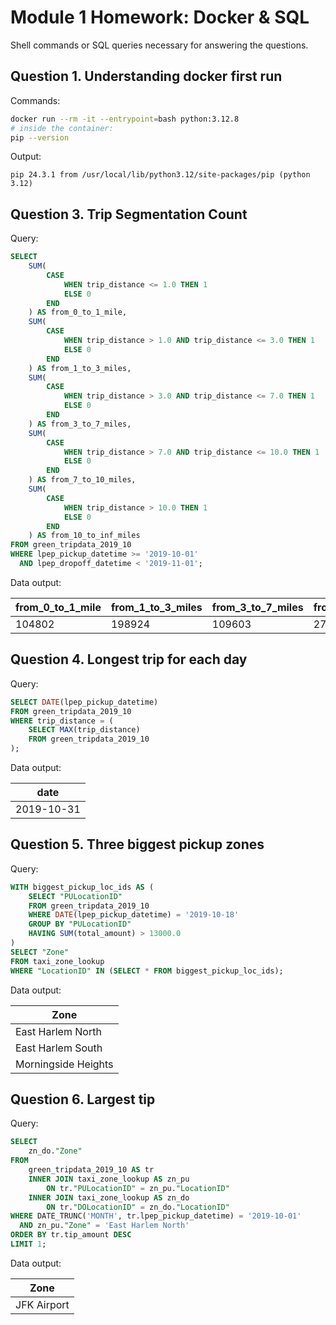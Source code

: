 # Module 1 Homework: Docker & SQL

Shell commands or SQL queries necessary for answering the questions.


## Question 1. Understanding docker first run

Commands:

```bash
docker run --rm -it --entrypoint=bash python:3.12.8
# inside the container:
pip --version
```

Output:

```plaintext
pip 24.3.1 from /usr/local/lib/python3.12/site-packages/pip (python 3.12)
```


## Question 3. Trip Segmentation Count

Query:
```sql
SELECT
    SUM(
        CASE
            WHEN trip_distance <= 1.0 THEN 1
            ELSE 0
        END
    ) AS from_0_to_1_mile,
    SUM(
        CASE
            WHEN trip_distance > 1.0 AND trip_distance <= 3.0 THEN 1
            ELSE 0
        END
    ) AS from_1_to_3_miles,
    SUM(
        CASE
            WHEN trip_distance > 3.0 AND trip_distance <= 7.0 THEN 1
            ELSE 0
        END
    ) AS from_3_to_7_miles,
    SUM(
        CASE
            WHEN trip_distance > 7.0 AND trip_distance <= 10.0 THEN 1
            ELSE 0
        END
    ) AS from_7_to_10_miles,
    SUM(
        CASE
            WHEN trip_distance > 10.0 THEN 1
            ELSE 0
        END
    ) AS from_10_to_inf_miles
FROM green_tripdata_2019_10
WHERE lpep_pickup_datetime >= '2019-10-01'
  AND lpep_dropoff_datetime < '2019-11-01';
```

Data output:

| from_0_to_1_mile | from_1_to_3_miles | from_3_to_7_miles | from_7_to_10_miles | from_10_to_inf_miles |
|------------------|-------------------|-------------------|--------------------|----------------------|
| 104802           | 198924            | 109603            | 27678              | 35189                |


## Question 4. Longest trip for each day

Query:

```sql
SELECT DATE(lpep_pickup_datetime)
FROM green_tripdata_2019_10
WHERE trip_distance = (
    SELECT MAX(trip_distance)
    FROM green_tripdata_2019_10
);
```

Data output:

| date |
|------|
| 2019-10-31 |


## Question 5. Three biggest pickup zones

Query:

```sql
WITH biggest_pickup_loc_ids AS (
    SELECT "PULocationID"
    FROM green_tripdata_2019_10
    WHERE DATE(lpep_pickup_datetime) = '2019-10-18'
    GROUP BY "PULocationID"
    HAVING SUM(total_amount) > 13000.0
)
SELECT "Zone"
FROM taxi_zone_lookup
WHERE "LocationID" IN (SELECT * FROM biggest_pickup_loc_ids);
```

Data output:

| Zone |
|------|
| East Harlem North |
| East Harlem South |
| Morningside Heights |

## Question 6. Largest tip

Query:

```sql
SELECT
    zn_do."Zone"
FROM
    green_tripdata_2019_10 AS tr
    INNER JOIN taxi_zone_lookup AS zn_pu
        ON tr."PULocationID" = zn_pu."LocationID"
    INNER JOIN taxi_zone_lookup AS zn_do
        ON tr."DOLocationID" = zn_do."LocationID"
WHERE DATE_TRUNC('MONTH', tr.lpep_pickup_datetime) = '2019-10-01'
  AND zn_pu."Zone" = 'East Harlem North'
ORDER BY tr.tip_amount DESC
LIMIT 1;
```

Data output:

| Zone |
|------|
| JFK Airport |

